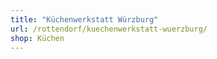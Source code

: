```yaml
---
title: "Küchenwerkstatt Würzburg"
url: /rottendorf/kuechenwerkstatt-wuerzburg/
shop: Küchen
---
```

